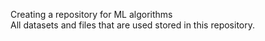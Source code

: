 Creating a repository for ML algorithms     
All datasets and files that are used stored in this repository.
